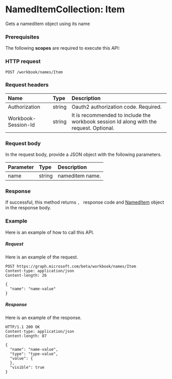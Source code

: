 # NamedItemCollection: Item

Gets a nameditem object using its name
### Prerequisites
The following **scopes** are required to execute this API: 
### HTTP request
<!-- { "blockType": "ignored" } -->
```http
POST /workbook/names/Item

```
### Request headers
| Name       | Type | Description|
|:---------------|:--------|:----------|
| Authorization  |string | Oauth2 authorization code. Required.| 
| Workbook-Session-Id  |string |It is recommended to include the workbook session Id along with the request. Optional.|

### Request body
In the request body, provide a JSON object with the following parameters.

| Parameter	   | Type	|Description|
|:---------------|:--------|:----------|
|name|string|nameditem name.|

### Response
If successful, this method returns `, ` response code and [NamedItem](../resources/nameditem.md) object in the response body.

### Example
Here is an example of how to call this API.
##### Request
Here is an example of the request.
<!-- {
  "blockType": "request",
  "name": "nameditemcollection_item"
}-->
```http
POST https://graph.microsoft.com/beta/workbook/names/Item
Content-type: application/json
Content-length: 26

{
  "name": "name-value"
}
```

##### Response
Here is an example of the response.
<!-- {
  "blockType": "response",
  "truncated": false,
  "@odata.type": "microsoft.graph.nameditem"
} -->
```http
HTTP/1.1 200 OK
Content-type: application/json
Content-length: 87

{
  "name": "name-value",
  "type": "type-value",
  "value": {
  },
  "visible": true
}
```

<!-- uuid: 8fcb5dbc-d5aa-4681-8e31-b001d5168d79
2015-10-25 14:57:30 UTC -->
<!-- {
  "type": "#page.annotation",
  "description": "NamedItemCollection: Item",
  "keywords": "",
  "section": "documentation",
  "tocPath": ""
}-->